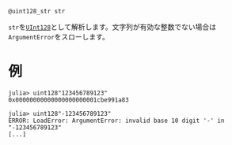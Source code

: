 ```
@uint128_str str
```

`str`を[`UInt128`](@ref)として解析します。文字列が有効な整数でない場合は`ArgumentError`をスローします。

# 例

```
julia> uint128"123456789123"
0x00000000000000000000001cbe991a83

julia> uint128"-123456789123"
ERROR: LoadError: ArgumentError: invalid base 10 digit '-' in "-123456789123"
[...]
```
